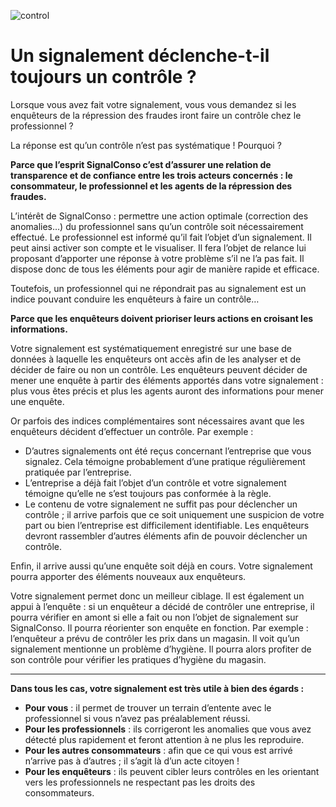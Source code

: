 ![control](/assets/blog/2019/09/01/signalement-declenche-controle/controle.png)

# Un signalement déclenche-t-il toujours un contrôle ?

Lorsque vous avez fait votre signalement, vous vous demandez si les enquêteurs de la répression des fraudes iront faire un contrôle chez le professionnel ?

La réponse est  qu’un contrôle n’est pas systématique ! Pourquoi ?

**Parce que l’esprit SignalConso c’est d’assurer une relation de transparence et de confiance entre les trois acteurs concernés : le consommateur, le professionnel et les agents de la répression des fraudes.**

L’intérêt de SignalConso : permettre une action optimale (correction des anomalies…) du professionnel sans qu’un contrôle soit nécessairement effectué.
Le professionnel est informé qu’il fait l’objet d’un signalement. Il peut ainsi activer son compte et le visualiser. Il fera l’objet de relance lui proposant d’apporter une réponse à votre problème s’il ne l’a pas fait. 
Il dispose donc de tous les éléments pour agir de manière rapide et efficace. 

Toutefois, un professionnel qui ne répondrait pas au signalement est un indice pouvant conduire les enquêteurs à faire un contrôle… 


**Parce que les enquêteurs doivent prioriser leurs actions en croisant les informations.**

Votre signalement est systématiquement enregistré sur une base de données à laquelle les enquêteurs ont accès afin de les analyser et de décider de faire ou non un contrôle. 
Les enquêteurs peuvent décider de mener une enquête à partir des éléments apportés dans votre signalement : plus vous êtes précis et plus les agents auront des informations pour mener une enquête. 

Or parfois des indices complémentaires sont nécessaires avant que les enquêteurs décident d’effectuer un contrôle. Par exemple : 
-	D’autres signalements ont été reçus concernant l’entreprise que vous signalez. Cela témoigne probablement d’une pratique régulièrement pratiquée par l’entreprise.
-	L’entreprise a déjà fait l’objet d’un contrôle et votre signalement témoigne qu’elle ne s’est toujours pas conformée à la règle. 
-	Le contenu de votre signalement ne suffit pas pour déclencher un contrôle ; il arrive parfois que ce soit uniquement une suspicion de votre part ou bien l’entreprise est difficilement identifiable. Les enquêteurs devront rassembler d’autres éléments afin de pouvoir déclencher un contrôle. 

Enfin, il arrive aussi qu’une enquête soit déjà en cours. Votre signalement pourra apporter des éléments nouveaux aux enquêteurs.  

Votre signalement permet donc un meilleur ciblage. Il est également un appui à l’enquête : si un enquêteur a décidé de contrôler une entreprise, il pourra vérifier en amont si elle a fait ou non l’objet de signalement sur SignalConso. Il pourra réorienter son enquête en fonction. Par exemple : l’enquêteur a prévu de contrôler les prix dans un magasin. Il voit qu’un signalement mentionne un problème d’hygiène. Il pourra alors profiter de son contrôle pour vérifier les pratiques d’hygiène du magasin. 

---

**Dans tous les cas, votre signalement est très utile à bien des égards :** 
+ **Pour vous** : il permet de trouver un terrain d’entente avec le professionnel si vous n’avez pas préalablement réussi.
+ **Pour les professionnels** : ils corrigeront les anomalies que vous avez détecté plus rapidement et feront attention à ne plus les reproduire.
+	**Pour les autres consommateurs** : afin que ce qui vous est arrivé n’arrive pas à d’autres ; il s’agit là d’un acte citoyen !
+	**Pour les enquêteurs** : ils peuvent cibler leurs contrôles en les orientant vers les professionnels ne respectant pas les droits des consommateurs.



